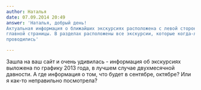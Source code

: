 ```yaml
---
author: Наталья
date: 07.09.2014 20:49
answer: 'Наталья, добрый день! 
Актуальная информация о ближайших экскурсиях расположена с левой стороны
главной страницы. В разделах расположены все экскурсии, которые когда-либо
проводились'

---
```

Зашла на ваш сайт и очень удивилась - информация об экскурсиях выложена по
графику 2013 года, в лучшем случае двухмесячной давности. А где информация о
том, что будет в сентябре, октябре? Или я как-то неправильно посмотрела?
